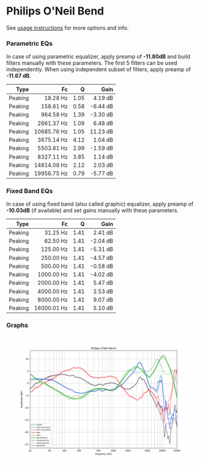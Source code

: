# Philips O'Neil Bend
See [usage instructions](https://github.com/jaakkopasanen/AutoEq#usage) for more options and info.

### Parametric EQs
In case of using parametric equalizer, apply preamp of **-11.80dB** and build filters manually
with these parameters. The first 5 filters can be used independently.
When using independent subset of filters, apply preamp of **-11.67 dB**.

| Type    | Fc          |    Q | Gain     |
|--------:|------------:|-----:|---------:|
| Peaking | 18.28 Hz    | 1.05 | 4.19 dB  |
| Peaking | 158.61 Hz   | 0.58 | -6.44 dB |
| Peaking | 964.58 Hz   | 1.39 | -3.30 dB |
| Peaking | 2661.37 Hz  | 1.09 | 6.48 dB  |
| Peaking | 10685.76 Hz | 1.05 | 11.23 dB |
| Peaking | 3675.14 Hz  | 4.12 | 1.04 dB  |
| Peaking | 5503.81 Hz  | 2.99 | -1.59 dB |
| Peaking | 8327.11 Hz  | 3.85 | 1.14 dB  |
| Peaking | 14814.08 Hz | 2.12 | 2.03 dB  |
| Peaking | 19956.75 Hz | 0.79 | -5.77 dB |

### Fixed Band EQs
In case of using fixed band (also called graphic) equalizer, apply preamp of **-10.03dB**
(if available) and set gains manually with these parameters.

| Type    | Fc          |    Q | Gain     |
|--------:|------------:|-----:|---------:|
| Peaking | 31.25 Hz    | 1.41 | 2.41 dB  |
| Peaking | 62.50 Hz    | 1.41 | -2.04 dB |
| Peaking | 125.00 Hz   | 1.41 | -5.31 dB |
| Peaking | 250.00 Hz   | 1.41 | -4.57 dB |
| Peaking | 500.00 Hz   | 1.41 | -0.58 dB |
| Peaking | 1000.00 Hz  | 1.41 | -4.02 dB |
| Peaking | 2000.00 Hz  | 1.41 | 5.47 dB  |
| Peaking | 4000.00 Hz  | 1.41 | 2.53 dB  |
| Peaking | 8000.00 Hz  | 1.41 | 9.07 dB  |
| Peaking | 16000.01 Hz | 1.41 | 5.10 dB  |

### Graphs
![](./Philips%20O'Neil%20Bend.png)